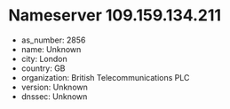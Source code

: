# Nameserver 109.159.134.211

* as_number: 2856
* name: Unknown
* city: London
* country: GB
* organization: British Telecommunications PLC
* version: Unknown
* dnssec: Unknown
